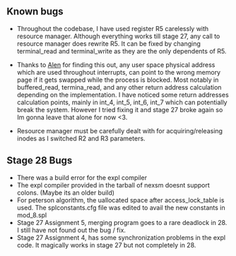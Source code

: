 ## Known bugs

- Throughout the codebase, I have used register R5 carelessly with resource manager. Although everything works till stage 27, any call to resource manager does rewrite R5. It can be fixed by changing terminal_read and terminal_write as they are the only dependents of R5.

- Thanks to [Alen](https://github.com/Anonymous-AAA) for finding this out, any user space physical address which are used throughout interrupts, can point to the wrong memory page if it gets swapped while the process is blocked. Most notably in buffered_read, termina_read, and any other return address calculation depending on the implementation. I have noticed some return addresses calculation points, mainly in int_4, int_5, int_6, int_7 which can potentially break the system. However I tried fixing it and stage 27 broke again so Im gonna leave that alone for now <3.

- Resource manager must be carefully dealt with for acquiring/releasing inodes as I switched R2 and R3 parameters.

## Stage 28 Bugs 

- There was a build error for the expl compiler
- The expl compiler provided in the tarball of nexsm doesnt support colons. (Maybe its an older build)
- For peterson algorithm, the uallocated space after access_lock_table is used. The splconstants.cfg file was edited to avail the new constants in mod_8.spl
- Stage 27 Assignment 5, merging program goes to a rare deadlock in 28. I still have not found out the bug / fix. 
- Stage 27 Assignment 4, has some synchronization problems in the expl code. It magically works in stage 27 but not completely in 28.
